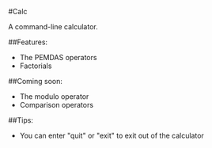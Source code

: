 #Calc

A command-line calculator.

##Features:
- The PEMDAS operators
- Factorials

##Coming soon:
- The modulo operator
- Comparison operators

##Tips:
- You can enter "quit" or "exit" to exit out of the calculator
